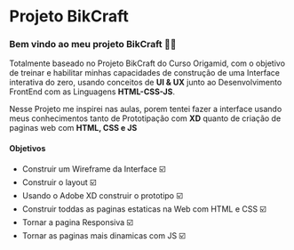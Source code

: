 # Projeto BikCraft 

### Bem vindo ao meu projeto BikCraft 🚴‍♂️
Totalmente baseado no Projeto BikCraft do Curso Origamid, com o objetivo de treinar e habilitar minhas capacidades de construção de uma Interface interativa do zero, usando conceitos de **UI & UX** junto ao Desenvolvimento FrontEnd com as Linguagens **HTML-CSS-JS**.

Nesse Projeto me inspirei nas aulas, porem tentei fazer a interface usando meus conhecimentos tanto de Prototipação com **XD** quanto de criação de paginas web com **HTML, CSS e JS** 


#### Objetivos

- Construir um Wireframe da Interface  ☑️
- Construir o layout ☑️
- Usando o Adobe XD construir o prototipo ☑️
- Construir toddas as paginas estaticas na Web com HTML e CSS ☑️
- Tornar a pagina Responsiva ☑️  
- Tornar as paginas mais dinamicas com JS ☑️  
